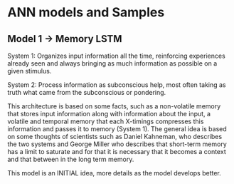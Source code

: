 # ANN models and Samples

## Model 1 -> Memory LSTM

System 1: Organizes input information all the time, reinforcing experiences already seen and always bringing as much information as possible on a given stimulus.

System 2: Process information as subconscious help, most often taking as truth what came from the subconscious or pondering.

This architecture is based on some facts, such as a non-volatile memory that stores input information along with information about the input, a volatile and temporal memory that each X-timings compresses this information and passes it to memory (System 1). The general idea is based on some thoughts of scientists such as Daniel Kahneman, who describes the two systems and George Miller who describes that short-term memory has a limit to saturate and for that it is necessary that it becomes a context and that between in the long term memory.

This model is an INITIAL idea, more details as the model develops better.